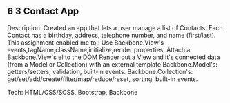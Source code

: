 ## 6 3 Contact App
Description: 
Created an app that lets a user manage a list of Contacts. Each Contact has a birthday, address, telephone number, and name (first/last).  
This assignment enabled me to::
Use Backbone.View's events,tagName,className,initialize,render properties.
Attach a Backbone.View's el to the DOM
Render out a View and it's connected data (from a Model or Collection) with an external template
Backbone.Model's: getters/setters, validation, built-in events.
Backbone.Collection's: get/set/add/create/filter/map/reduce/reset, sorting, built-in events.

Tech: HTML/CSS/SCSS, Bootstrap, Backbone
